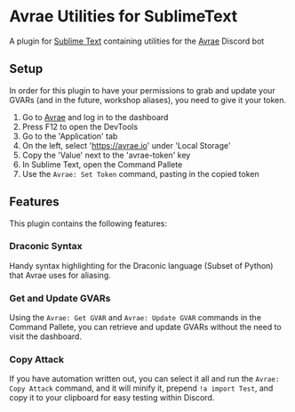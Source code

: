 # Avrae Utilities for SublimeText
A plugin for [Sublime Text](https://www.sublimetext.com/) containing utilities for the [Avrae](https://avrae.io) Discord bot

## Setup
In order for this plugin to have your permissions to grab and update your GVARs (and in the future, workshop aliases), you need to give it your token.

1. Go to [Avrae](https://avrae.io) and log in to the dashboard
2. Press F12 to open the DevTools
3. Go to the 'Application' tab
4. On the left, select 'https://avrae.io' under 'Local Storage'
5. Copy the 'Value' next to the 'avrae-token' key
6. In Sublime Text, open the Command Pallete
7. Use the ``Avrae: Set Token`` command, pasting in the copied token

## Features
This plugin contains the following features:

### Draconic Syntax
Handy syntax highlighting for the Draconic language (Subset of Python) that Avrae uses for aliasing.

### Get and Update GVARs
Using the ``Avrae: Get GVAR`` and ``Avrae: Update GVAR`` commands in the Command Pallete, you can retrieve and update GVARs without the need to visit the dashboard.

### Copy Attack
If you have automation written out, you can select it all and run the ``Avrae: Copy Attack`` command, and it will minify it, prepend ``!a import Test``, and copy it to your clipboard for easy testing within Discord.